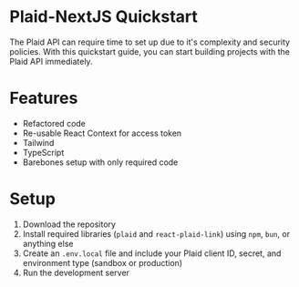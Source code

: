 # Plaid-NextJS Quickstart
The Plaid API can require time to set up due to it's complexity and security policies. With this quickstart guide, you can start building projects with the Plaid API immediately.

# Features
- Refactored code
- Re-usable React Context for access token
- Tailwind
- TypeScript
- Barebones setup with only required code

# Setup
1. Download the repository
2. Install required libraries (`plaid` and `react-plaid-link`) using `npm`, `bun`, or anything else
3. Create an `.env.local` file and include your Plaid client ID, secret, and environment type (sandbox or production)
4. Run the development server
